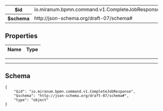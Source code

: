 # 



<table>
<tbody>
<tr><th>$id</th><td>io.miranum.bpmn.command.v1.CompleteJobResponse</td></tr>
<tr><th>$schema</th><td>http://json-schema.org/draft-07/schema#</td></tr>
</tbody>
</table>

## Properties

<table><thead><tr><th colspan="2">Name</th><th>Type</th></tr></thead><tbody></tbody></table>



<hr />







<hr />

## Schema
```
{
    "$id": "io.miranum.bpmn.command.v1.CompleteJobResponse",
    "$schema": "http://json-schema.org/draft-07/schema#",
    "type": "object"
}
```


